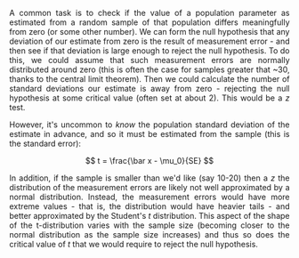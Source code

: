 <div style="text-align: justify">
<p>A common task is to check if the value of a population parameter as
estimated from a random sample of that population differs meaningfully from
zero (or some other number). We can form the null hypothesis that any deviation
of our estimate from zero is the result of measurement error - and then see if
that deviation is large enough to reject the null hypothesis. To do this, we
could assume that such measurement errors are normally distributed around zero
(this is often the case for samples greater that ~30, thanks to the central
limit theorem). Then we could calculate the number of standard deviations our
estimate is away from zero - rejecting the null hypothesis at some critical
value (often set at about 2). This would be a <i>z</i> test.</p>

<p>However, it's uncommon to <i>know</i> the population standard deviation of
the estimate in advance, and so it must be estimated from the sample (this is
the standard error):</p>
</div>

$$
t = \frac{\bar x - \mu_0}{SE}
$$

<div style="text-align: justify">
<p>In addition, if the sample is smaller than we'd like (say 10-20) then a
<i>z</i> the distribution of the measurement errors are likely not well
approximated by a normal distribution. Instead, the measurement errors would
have more extreme values - that is, the distribution would have heavier tails -
and better approximated by the Student's <i>t</i> distribution. This aspect of
the shape of the t-distribution varies with the sample size (becoming closer to
the normal distribution as the sample size increases) and thus so does the
critical value of <i>t</i> that we would require to reject the null
hypothesis.</p>
</div>

